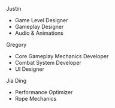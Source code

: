 Justin
- Game Level Designer
- Gameplay Designer
- Audio & Animations

Gregory 
- Core Gameplay Mechanics Developer
- Combat System Developer
- UI Designer

Jia Ding
- Performance Optimizer
- Rope Mechanics
